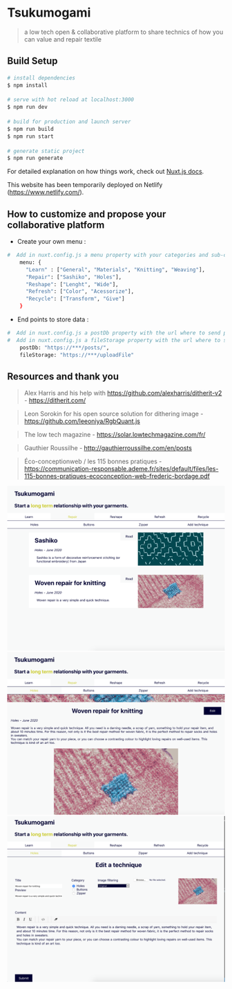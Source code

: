 # Tsukumogami 
> a low tech open & collaborative platform to share technics of how you can value and repair textile

## Build Setup

```bash
# install dependencies
$ npm install

# serve with hot reload at localhost:3000
$ npm run dev

# build for production and launch server
$ npm run build
$ npm run start

# generate static project
$ npm run generate
```
For detailed explanation on how things work, check out [Nuxt.js docs](https://nuxtjs.org).

This website has been temporarily deployed on Netlify (https://www.netlify.com/).

## How to customize and propose your collaborative platform
- Create your own menu :
```bash
#  Add in nuxt.config.js a menu property with your categories and sub-categories.
    menu: {
      "Learn" : ["General", "Materials", "Knitting", "Weaving"],
      "Repair": ["Sashiko", "Holes"],
      "Reshape": ["Lenght", "Wide"],
      "Refresh": ["Color", "Acessorize"],
      "Recycle": ["Transform", "Give"]
    }
```
- End points to store data :
```bash
#  Add in nuxt.config.js a postDb property with the url where to send postData and store them in your database solution.
#  Add in nuxt.config.js a fileStorage property with the url where to store the dithered images.
    postDb: "https://***/posts/",
    fileStorage: "https://***/uploadFile"
```

## Resources and thank you
> Alex Harris and his help with https://github.com/alexharris/ditherit-v2 - https://ditherit.com/

> Leon Sorokin for his open source solution for dithering image - https://github.com/leeoniya/RgbQuant.js

> The low tech magazine - https://solar.lowtechmagazine.com/fr/

> Gauthier Roussilhe - http://gauthierroussilhe.com/en/posts

> Éco-conceptionweb / les 115 bonnes pratiques - https://communication-responsable.ademe.fr/sites/default/files/les-115-bonnes-pratiques-ecoconception-web-frederic-bordage.pdf

![alt text](https://github.com/ccorsin/tsukumogami/blob/master/screenshot/Screenshot%202020-06-07%20at%2019.01.48.png?raw=true)
![alt text](https://github.com/ccorsin/tsukumogami/blob/master/screenshot/Screenshot%202020-06-07%20at%2019.01.33.png?raw=true)
![alt text](https://github.com/ccorsin/tsukumogami/blob/master/screenshot/Screenshot%202020-06-07%20at%2019.03.07.png?raw=true)

